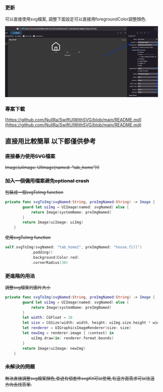 ### 更新

可以直接使用svg檔案, 調整下面設定可以直接用foregroundColor調整顏色.

![settingSvgImage.png](https://github.com/NullRa/SwiftUIWithSVG/blob/main/settingSvgImage.png?raw=true)

### 專案下載

[https://github.com/NullRa/SwiftUIWithSVG/blob/main/README.md](https://github.com/NullRa/SwiftUIWithSVG/blob/main/README.md)

## 直接用比較簡單 以下都僅供參考




### ~~直接暴力使用SVG檔案~~

~~Image(uiImage: UIImage(named: "tab_home")!)~~

### ~~加入一個備用檔案避免optional crash~~

~~包裝成一個svgToImg function~~

```swift
private func svgToImg(svgNamed:String, preImgNamed:String) -> Image {
        guard let uiImg = UIImage(named: svgNamed) else {
            return Image(systemName: preImgNamed)
        }
        return Image(uiImage: uiImg)
    }
```

~~使用svgToImg function~~

```swift
self.svgToImg(svgNamed: "tab_home2", preImgNamed: "house.fill")
            .padding()
            .background(Color.red)
            .cornerRadius(30)
```

### ~~更進階的用法~~

~~調整svg檔案的圖片大小~~

```swift
private func svgToImg(svgNamed:String, preImgNamed:String) -> Image {
        guard let uiImg = UIImage(named: svgNamed) else {
            return Image(systemName: preImgNamed)
        }
        let width: CGFloat = 28
        let size = CGSize(width: width, height: uiImg.size.height * width / uiImg.size.width)
        let renderer = UIGraphicsImageRenderer(size: size)
        let newImg = renderer.image { (context) in
            uiImg.draw(in: renderer.format.bounds)
        }
        return Image(uiImage: newImg)
    }
```

### ~~未解決的問題~~

~~無法直接調整svg檔案顏色,查過有個套件svgKit可以使用,有這方面需求可以往這方向去找答案.~~
